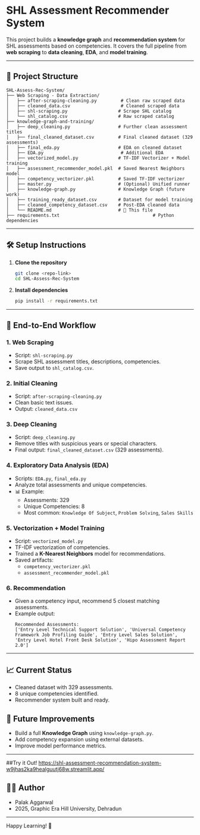 # SHL Assessment Recommender System

This project builds a **knowledge graph** and **recommendation system** for SHL assessments based on competencies. It covers the full pipeline from **web scraping** to **data cleaning**, **EDA**, and **model training**.

---

## 📂 Project Structure

```
SHL-Assess-Rec-System/
├── Web Scraping - Data Extraction/
│   ├── after-scraping-cleaning.py         # Clean raw scraped data
│   ├── cleaned_data.csv                   # Cleaned scraped data
│   ├── shl-scraping.py                   # Scrape SHL catalog
│   └── shl_catalog.csv                   # Raw scraped catalog
├── knowledge-graph-and-training/
│   ├── deep_cleaning.py                  # Further clean assessment titles
│   ├── final_cleaned_dataset.csv         # Final cleaned dataset (329 assessments)
│   ├── final_eda.py                      # EDA on cleaned dataset
│   ├── EDA.py                             # Additional EDA
│   ├── vectorized_model.py               # TF-IDF Vectorizer + Model training
│   ├── assessment_recommender_model.pkl  # Saved Nearest Neighbors model
│   ├── competency_vectorizer.pkl         # Saved TF-IDF vectorizer
│   ├── master.py                         # (Optional) Unified runner
│   ├── knowledge-graph.py                # Knowledge Graph (future work)
│   ├── training_ready_dataset.csv        # Dataset for model training
│   ├── cleaned_competency_dataset.csv    # Post-EDA cleaned data
│   └── README.md                         # 📄 This file
├── requirements.txt                                   # Python dependencies
```

---

## 🛠️ Setup Instructions

1. **Clone the repository**
   ```bash
   git clone <repo-link>
   cd SHL-Assess-Rec-System
   ```

2. **Install dependencies**
   ```bash
   pip install -r requirements.txt
   ```

---

## 🔄 End-to-End Workflow

### 1. Web Scraping

- Script: `shl-scraping.py`
- Scrape SHL assessment titles, descriptions, competencies.
- Save output to `shl_catalog.csv`.

### 2. Initial Cleaning

- Script: `after-scraping-cleaning.py`
- Clean basic text issues.
- Output: `cleaned_data.csv`

### 3. Deep Cleaning

- Script: `deep_cleaning.py`
- Remove titles with suspicious years or special characters.
- Final output: `final_cleaned_dataset.csv` (329 assessments).

### 4. Exploratory Data Analysis (EDA)

- Scripts: `EDA.py`, `final_eda.py`
- Analyze total assessments and unique competencies.
- 📊 Example:
  - Assessments: 329
  - Unique Competencies: 8
  - Most common: `Knowledge Of Subject`, `Problem Solving`, `Sales Skills`

### 5. Vectorization + Model Training

- Script: `vectorized_model.py`
- TF-IDF vectorization of competencies.
- Trained a **K-Nearest Neighbors** model for recommendations.
- Saved artifacts:
  - `competency_vectorizer.pkl`
  - `assessment_recommender_model.pkl`

### 6. Recommendation

- Given a competency input, recommend 5 closest matching assessments.
- Example output:
  ```
  Recommended Assessments:
  ['Entry Level Technical Support Solution', 'Universal Competency Framework Job Profiling Guide', 'Entry Level Sales Solution', 'Entry Level Hotel Front Desk Solution', 'Hipo Assessment Report 2.0']
  ```

---

## 📈 Current Status

- Cleaned dataset with 329 assessments.
- 8 unique competencies identified.
- Recommender system built and ready.

## 📝 Future Improvements

- Build a full **Knowledge Graph** using `knowledge-graph.py`.
- Add competency expansion using external datasets.
- Improve model performance metrics.

---

##Try it Out!
https://shl-assessment-recommendation-system-w9jhas2ka9healguutj68w.streamlit.app/

## 👨‍💻 Author

- Palak Aggarwal
- 2025, Graphic Era Hill University, Dehradun

---

Happy Learning! 🚀

